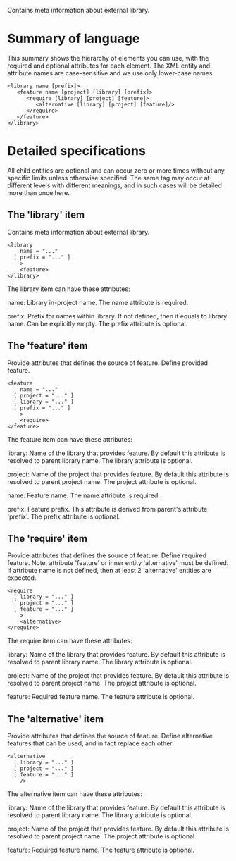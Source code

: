 Contains meta information about external library.

Summary of language
===================

This summary shows the hierarchy of elements you can use, with the
required and optional attributes for each element.  The XML entity and
attribute names are case-sensitive and we use only lower-case names.

    <library name [prefix]>
       <feature name [project] [library] [prefix]>
          <require [library] [project] [feature]>
             <alternative [library] [project] [feature]/>
          </require>
       </feature>
    </library>

Detailed specifications
=======================

All child entities are optional and can occur zero or more times without
any specific limits unless otherwise specified.  The same tag may occur
at different levels with different meanings, and in such cases will be
detailed more than once here.

The 'library' item
------------------

Contains meta information about external library.

    <library
        name = "..."
      [ prefix = "..." ]
        >
        <feature>
    </library>

The library item can have these attributes:

name:
    Library in-project name. The name attribute is required.

prefix:
    Prefix for names within library. If not defined, then it equals to
    library name. Can be explicitly empty. The prefix attribute is optional.


The 'feature' item
------------------

Provide attributes that defines the source of feature. Define provided
feature.

    <feature
        name = "..."
      [ project = "..." ]
      [ library = "..." ]
      [ prefix = "..." ]
        >
        <require>
    </feature>

The feature item can have these attributes:

library:
    Name of the library that provides feature. By default this attribute is
    resolved to parent library name. The library attribute is optional.

project:
    Name of the project that provides feature. By default this attribute is
    resolved to parent project name. The project attribute is optional.

name:
    Feature name. The name attribute is required.

prefix:
    Feature prefix. This attribute is derived from parent's attribute
    'prefix'. The prefix attribute is optional.


The 'require' item
------------------

Provide attributes that defines the source of feature. Define required
feature. Note, attribute 'feature' or inner entity 'alternative' must be
defined. If attribute name is not defined, then at least 2 'alternative'
entities are expected.

    <require
      [ library = "..." ]
      [ project = "..." ]
      [ feature = "..." ]
        >
        <alternative>
    </require>

The require item can have these attributes:

library:
    Name of the library that provides feature. By default this attribute is
    resolved to parent library name. The library attribute is optional.

project:
    Name of the project that provides feature. By default this attribute is
    resolved to parent project name. The project attribute is optional.

feature:
    Required feature name. The feature attribute is optional.


The 'alternative' item
----------------------

Provide attributes that defines the source of feature. Define alternative
features that can be used, and in fact replace each other.

    <alternative
      [ library = "..." ]
      [ project = "..." ]
      [ feature = "..." ]
        />

The alternative item can have these attributes:

library:
    Name of the library that provides feature. By default this attribute is
    resolved to parent library name. The library attribute is optional.

project:
    Name of the project that provides feature. By default this attribute is
    resolved to parent project name. The project attribute is optional.

feature:
    Required feature name. The feature attribute is optional.


